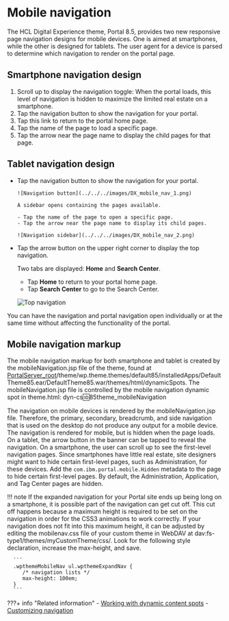 # Mobile navigation

The HCL Digital Experience theme, Portal 8.5, provides two new responsive page navigation designs for mobile devices. One is aimed at smartphones, while the other is designed for tablets. The user agent for a device is parsed to determine which navigation to render on the portal page.

## Smartphone navigation design

1.  Scroll up to display the navigation toggle: When the portal loads, this level of navigation is hidden to maximize the limited real estate on a smartphone.
2.  Tap the navigation button to show the navigation for your portal.
3.  Tap this link to return to the portal home page.
4.  Tap the name of the page to load a specific page.
5.  Tap the arrow near the page name to display the child pages for that page.

## Tablet navigation design

- Tap the navigation button to show the navigation for your portal.

      ![Navigation button](../../../images/DX_mobile_nav_1.png)

      A sidebar opens containing the pages available. 
      
      - Tap the name of the page to open a specific page.
      - Tap the arrow near the page name to display its child pages.

      ![Navigation sidebar](../../../images/DX_mobile_nav_2.png)

-  Tap the arrow button on the upper right corner to display the top navigation.

      Two tabs are displayed: **Home** and **Search Center**.

      - Tap **Home** to return to your portal home page.
      - Tap **Search Center** to go to the Search Center. 

      ![Top navigation](../../../images/DX_mobile_nav_3.png)
      
You can have the navigation and portal navigation open individually or at the same time without affecting the functionality of the portal.

## Mobile navigation markup

The mobile navigation markup for both smartphone and tablet is created by the mobileNavigation.jsp file of the theme, found at [PortalServer\_root](../../../guide_me/wpsdirstr.md)/theme/wp.theme.themes/default85/installedApps/DefaultTheme85.ear/DefaultTheme85.war/themes/html/dynamicSpots. The mobileNavigation.jsp file is controlled by the mobile navigation dynamic spot in theme.html: dyn-cs:id:85theme\_mobileNavigation

The navigation on mobile devices is rendered by the mobileNavigation.jsp file. Therefore, the primary, secondary, breadcrumb, and side navigation that is used on the desktop do not produce any output for a mobile device. The navigation is rendered for mobile, but is hidden when the page loads. On a tablet, the arrow button in the banner can be tapped to reveal the navigation. On a smartphone, the user can scroll up to see the first-level navigation pages. Since smartphones have little real estate, site designers might want to hide certain first-level pages, such as Administration, for these devices. Add the `com.ibm.portal.mobile.Hidden` metadata to the page to hide certain first-level pages. By default, the Administration, Application, and Tag Center pages are hidden.

!!! note
      If the expanded navigation for your Portal site ends up being long on a smartphone, it is possible part of the navigation can get cut off. This cut off happens because a maximum height is required to be set on the navigation in order for the CSS3 animations to work correctly. If your navigation does not fit into this maximum height, it can be adjusted by editing the mobilenav.css file of your custom theme in WebDAV at dav:fs-type1/themes/myCustomTheme/css/. Look for the following style declaration, increase the max-height, and save.

      ```
      .wpthemeMobileNav ul.wpthemeExpandNav {
         /* navigation lists */
         max-height: 100em;
      }
      ```


???+ info "Related information"
      - [Working with dynamic content spots](../customizing_theme/dynamic_content_spots/working_with_dcs/index.md)
      - [Customizing navigation](../customizing_theme/cust_nav/index.md)

